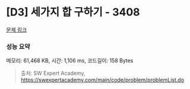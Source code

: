 # [D3] 세가지 합 구하기 - 3408 

[문제 링크](https://swexpertacademy.com/main/code/problem/problemDetail.do?contestProbId=AWEbPukqySUDFAWs) 

### 성능 요약

메모리: 61,468 KB, 시간: 1,106 ms, 코드길이: 158 Bytes



> 출처: SW Expert Academy, https://swexpertacademy.com/main/code/problem/problemList.do